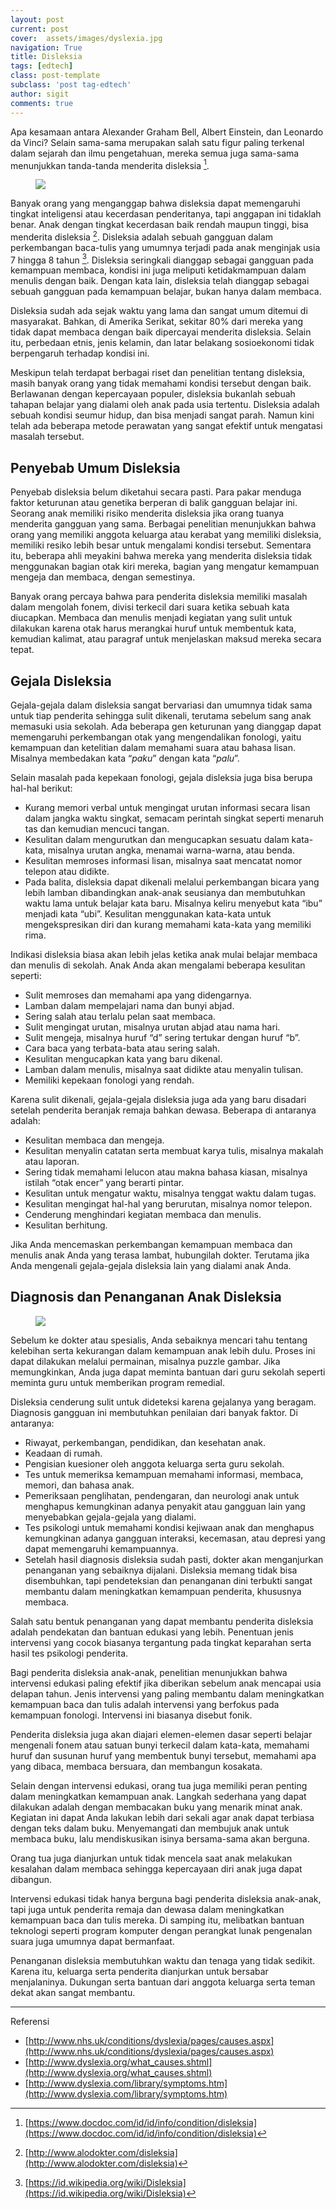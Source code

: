 ```yaml
---
layout: post
current: post
cover:  assets/images/dyslexia.jpg
navigation: True
title: Disleksia
tags: [edtech]
class: post-template
subclass: 'post tag-edtech'
author: sigit
comments: true
---
```


Apa kesamaan antara Alexander Graham Bell, Albert Einstein, dan Leonardo da Vinci? Selain sama-sama merupakan salah satu figur paling terkenal dalam sejarah dan ilmu pengetahuan, mereka semua juga sama-sama menunjukkan tanda-tanda menderita disleksia [^1].

<figure>
	<a href="http://www.uaedyslexia.com/dyslexia-banner-1000x288.jpg"><img src="http://www.uaedyslexia.com/dyslexia-banner-1000x288.jpg"></a>
</figure>

Banyak orang yang menganggap bahwa disleksia dapat memengaruhi tingkat inteligensi atau kecerdasan penderitanya, tapi anggapan ini tidaklah benar. Anak dengan tingkat kecerdasan baik rendah maupun tinggi, bisa menderita disleksia [^2]. Disleksia adalah sebuah gangguan dalam perkembangan baca-tulis yang umumnya terjadi pada anak menginjak usia 7 hingga 8 tahun [^3]. Disleksia seringkali dianggap sebagai gangguan pada kemampuan membaca, kondisi ini juga meliputi ketidakmampuan dalam menulis dengan baik. Dengan kata lain, disleksia telah dianggap sebagai sebuah gangguan pada kemampuan belajar, bukan hanya dalam membaca.

Disleksia sudah ada sejak waktu yang lama dan sangat umum ditemui di masyarakat. Bahkan, di Amerika Serikat, sekitar 80% dari mereka yang tidak dapat membaca dengan baik dipercayai menderita disleksia. Selain itu, perbedaan etnis, jenis kelamin, dan latar belakang sosioekonomi tidak berpengaruh terhadap kondisi ini.

Meskipun telah terdapat berbagai riset dan penelitian tentang disleksia, masih banyak orang yang tidak memahami kondisi tersebut dengan baik. Berlawanan dengan kepercayaan populer, disleksia bukanlah sebuah tahapan belajar yang dialami oleh anak pada usia tertentu. Disleksia adalah sebuah kondisi seumur hidup, dan bisa menjadi sangat parah. Namun kini telah ada beberapa metode perawatan yang sangat efektif untuk mengatasi masalah tersebut.

## Penyebab Umum Disleksia

Penyebab disleksia belum diketahui secara pasti. Para pakar menduga faktor keturunan atau genetika berperan di balik gangguan belajar ini. Seorang anak memiliki risiko menderita disleksia jika orang tuanya menderita gangguan yang sama. Berbagai penelitian menunjukkan bahwa orang yang memiliki anggota keluarga atau kerabat yang memiliki disleksia, memiliki resiko lebih besar untuk mengalami kondisi tersebut. Sementara itu, beberapa ahli meyakini bahwa mereka yang menderita disleksia tidak menggunakan bagian otak kiri mereka, bagian yang mengatur kemampuan mengeja dan membaca, dengan semestinya.

Banyak orang percaya bahwa para penderita disleksia memiliki masalah dalam mengolah fonem, divisi terkecil dari suara ketika sebuah kata diucapkan. Membaca dan menulis menjadi kegiatan yang sulit untuk dilakukan karena otak harus merangkai huruf untuk membentuk kata, kemudian kalimat, atau paragraf untuk menjelaskan maksud mereka secara tepat.

## Gejala Disleksia

Gejala-gejala dalam disleksia sangat bervariasi dan umumnya tidak sama untuk tiap penderita sehingga sulit dikenali, terutama sebelum sang anak memasuki usia sekolah. Ada beberapa gen keturunan yang dianggap dapat memengaruhi perkembangan otak yang mengendalikan fonologi, yaitu kemampuan dan ketelitian dalam memahami suara atau bahasa lisan. Misalnya membedakan kata “*paku*” dengan kata “*palu*”.

Selain masalah pada kepekaan fonologi, gejala disleksia juga bisa berupa hal-hal berikut:

- Kurang memori verbal untuk mengingat urutan informasi secara lisan dalam jangka waktu singkat, semacam perintah singkat seperti menaruh tas dan kemudian mencuci tangan.
- Kesulitan dalam mengurutkan dan mengucapkan sesuatu dalam kata-kata, misalnya urutan angka, menamai warna-warna, atau benda.
- Kesulitan memroses informasi lisan, misalnya saat mencatat nomor telepon atau didikte.
- Pada balita, disleksia dapat dikenali melalui perkembangan bicara yang lebih lamban dibandingkan anak-anak seusianya dan membutuhkan waktu lama untuk belajar kata baru. Misalnya keliru menyebut kata “ibu” menjadi kata “ubi”. Kesulitan menggunakan kata-kata untuk mengekspresikan diri dan kurang memahami kata-kata yang memiliki rima.

Indikasi disleksia biasa akan lebih jelas ketika anak mulai belajar membaca dan menulis di sekolah. Anak Anda akan mengalami beberapa kesulitan seperti:

- Sulit memroses dan memahami apa yang didengarnya.
- Lamban dalam mempelajari nama dan bunyi abjad.
- Sering salah atau terlalu pelan saat membaca.
- Sulit mengingat urutan, misalnya urutan abjad atau nama hari.
- Sulit mengeja, misalnya huruf “d” sering tertukar dengan huruf “b”.
- Cara baca yang terbata-bata atau sering salah.
- Kesulitan mengucapkan kata yang baru dikenal.
- Lamban dalam menulis, misalnya saat didikte atau menyalin tulisan.
- Memiliki kepekaan fonologi yang rendah.

Karena sulit dikenali, gejala-gejala disleksia juga ada yang baru disadari setelah penderita beranjak remaja bahkan dewasa. Beberapa di antaranya adalah:

- Kesulitan membaca dan mengeja.
- Kesulitan menyalin catatan serta membuat karya tulis, misalnya makalah atau laporan.
- Sering tidak memahami lelucon atau makna bahasa kiasan, misalnya istilah “otak encer” yang berarti pintar.
- Kesulitan untuk mengatur waktu, misalnya tenggat waktu dalam tugas.
- Kesulitan mengingat hal-hal yang berurutan, misalnya nomor telepon.
- Cenderung menghindari kegiatan membaca dan menulis.
- Kesulitan berhitung.

Jika Anda mencemaskan perkembangan kemampuan membaca dan menulis anak Anda yang terasa lambat, hubungilah dokter. Terutama jika Anda mengenali gejala-gejala disleksia lain yang dialami anak Anda.

## Diagnosis dan Penanganan Anak Disleksia

<figure>
	<a href="http://www.truechristianity.info/img/films/zvezdochki_na_zemle_02.jpg"><img src="http://www.truechristianity.info/img/films/zvezdochki_na_zemle_02.jpg"></a>
</figure>

Sebelum ke dokter atau spesialis, Anda sebaiknya mencari tahu tentang kelebihan serta kekurangan dalam kemampuan anak lebih dulu. Proses ini dapat dilakukan melalui permainan, misalnya puzzle gambar. Jika memungkinkan, Anda juga dapat meminta bantuan dari guru sekolah seperti meminta guru untuk memberikan program remedial.

Disleksia cenderung sulit untuk dideteksi karena gejalanya yang beragam. Diagnosis gangguan ini membutuhkan penilaian dari banyak faktor. Di antaranya:

- Riwayat, perkembangan, pendidikan, dan kesehatan anak.
- Keadaan di rumah.
- Pengisian kuesioner oleh anggota keluarga serta guru sekolah.
- Tes untuk memeriksa kemampuan memahami informasi, membaca, memori, dan bahasa anak.
- Pemeriksaan penglihatan, pendengaran, dan neurologi anak untuk menghapus kemungkinan adanya penyakit atau gangguan lain yang menyebabkan gejala-gejala yang dialami.
- Tes psikologi untuk memahami kondisi kejiwaan anak dan menghapus kemungkinan adanya gangguan interaksi, kecemasan, atau depresi yang dapat memengaruhi kemampuannya.
- Setelah hasil diagnosis disleksia sudah pasti, dokter akan menganjurkan penanganan yang sebaiknya dijalani. Disleksia memang tidak bisa disembuhkan, tapi pendeteksian dan penanganan dini terbukti sangat membantu dalam meningkatkan kemampuan penderita, khususnya membaca.

Salah satu bentuk penanganan yang dapat membantu penderita disleksia adalah pendekatan dan bantuan edukasi yang lebih. Penentuan jenis intervensi yang cocok biasanya tergantung pada tingkat keparahan serta hasil tes psikologi penderita.

Bagi penderita disleksia anak-anak, penelitian menunjukkan bahwa intervensi edukasi paling efektif jika diberikan sebelum anak mencapai usia delapan tahun. Jenis intervensi yang paling membantu dalam meningkatkan kemampuan baca dan tulis adalah intervensi yang berfokus pada kemampuan fonologi. Intervensi ini biasanya disebut fonik.

Penderita disleksia juga akan diajari elemen-elemen dasar seperti belajar mengenali fonem atau satuan bunyi terkecil dalam kata-kata, memahami huruf dan susunan huruf yang membentuk bunyi tersebut, memahami apa yang dibaca, membaca bersuara, dan membangun kosakata.

Selain dengan intervensi edukasi, orang tua juga memiliki peran penting dalam meningkatkan kemampuan anak. Langkah sederhana yang dapat dilakukan adalah dengan membacakan buku yang menarik minat anak. Kegiatan ini dapat Anda lakukan lebih dari sekali agar anak dapat terbiasa dengan teks dalam buku. Menyemangati dan membujuk anak untuk membaca buku, lalu mendiskusikan isinya bersama-sama akan berguna.

Orang tua juga dianjurkan untuk tidak mencela saat anak melakukan kesalahan dalam membaca sehingga kepercayaan diri anak juga dapat dibangun.

Intervensi edukasi tidak hanya berguna bagi penderita disleksia anak-anak, tapi juga untuk penderita remaja dan dewasa dalam meningkatkan kemampuan baca dan tulis mereka. Di samping itu, melibatkan bantuan teknologi seperti program komputer dengan perangkat lunak pengenalan suara juga umumnya dapat bermanfaat.

Penanganan disleksia membutuhkan waktu dan tenaga yang tidak sedikit. Karena itu, keluarga serta penderita dianjurkan untuk bersabar menjalaninya. Dukungan serta bantuan dari anggota keluarga serta teman dekat akan sangat membantu.

[^1]: [https://www.docdoc.com/id/id/info/condition/disleksia](https://www.docdoc.com/id/id/info/condition/disleksia)
[^2]: [http://www.alodokter.com/disleksia](http://www.alodokter.com/disleksia)
[^3]: [https://id.wikipedia.org/wiki/Disleksia](https://id.wikipedia.org/wiki/Disleksia)

----------

Referensi

- [http://www.nhs.uk/conditions/dyslexia/pages/causes.aspx](http://www.nhs.uk/conditions/dyslexia/pages/causes.aspx)
- [http://www.dyslexia.org/what_causes.shtml](http://www.dyslexia.org/what_causes.shtml)
- [http://www.dyslexia.com/library/symptoms.htm](http://www.dyslexia.com/library/symptoms.htm)



<script type="text/javascript" src="//cdnjs.cloudflare.com/ajax/libs/jquery/2.0.3/jquery.min.js"></script>
<script type="text/javascript" src="/assets/js/disleksia.js"></script>
